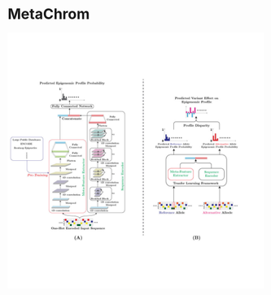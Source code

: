 # MetaChrom
![Image of MetaChrom](https://github.com/bl-2633/MetaChrom/blob/master/figures/MetaChrom.jpg)
